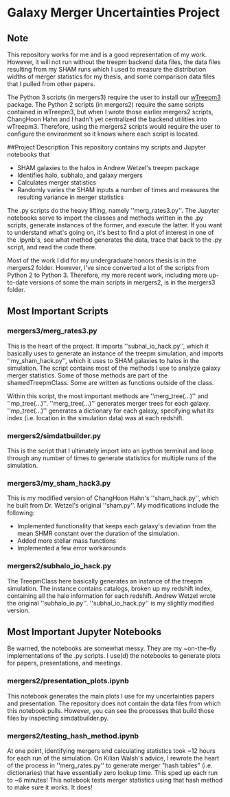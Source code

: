 # Galaxy Merger Uncertainties Project

## Note
This repository works for me and is a good representation of my work. However, it will not run without the treepm backend data files, the data files resulting from my SHAM runs which I used to measure the distribution widths of merger statistics for my thesis, and some comparison data files that I pulled from other papers.

The Python 3 scripts (in mergers3) require the user to install our [wTreepm3](https://github.com/patricks1/wTreepm3) package. The Python 2 scripts (in mergers2) require the same scripts contained in wTreepm3, but when I wrote those earlier mergers2 scripts, ChangHoon Hahn and I hadn't yet centralized the backend utilities into wTreepm3. Therefore, using the mergers2 scripts would require the user to configure the environment so it knows where each script is located. 

##Project Description
This repository contains my scripts and Jupyter notebooks that 
- SHAM galaxies to the halos in Andrew Wetzel's treepm package 
- Identifies halo, subhalo, and galaxy mergers
- Calculates merger statistics
- Randomly varies the SHAM inputs a number of times and measures the resulting variance in merger statistics

The .py scripts do the heavy lifting, namely ''merg_rates3.py''. The Jupyter notebooks serve to import the classes and methods written in the .py scripts, generate instances of the former, and execute the latter. If you want to understand what's going on, it's best to find a plot of interest in one of the .ipynb's, see what method generates the data, trace that back to the .py script, and read the code there.

Most of the work I did for my undergraduate honors thesis is in the mergers2 folder. However, I've since converted a lot of the scripts from Python 2 to Python 3. Therefore, my more recent work, including more up-to-date versions of some the main scripts in mergers2, is in the mergers3 folder.

## Most Important Scripts
### mergers3/merg_rates3.py
This is the heart of the project. It imports ''subhal_io_hack.py'', which it basically uses to generate an instance of the treepm simulation, and imports ''my_sham_hack.py'', which it uses to SHAM galaxies to halos in the simulation. The script contains most of the methods I use to analyze galaxy merger statistics. Some of those methods are part of the shamedTreepmClass. Some are written as functions outside of the class.

Within this script, the most important methods are ''merg_tree(...)'' and ''mp_tree(...)''. ''merg_tree(...)'' generates merger trees for each galaxy. ''mp_tree(...)'' generates a dictionary for each galaxy, specifying what its index (i.e. location in the simulation data) was at each redshift.

### mergers2/simdatbuilder.py
This is the script that I ultimately import into an ipython terminal and loop through any number of times to generate statistics for multiple runs of the simulation.

### mergers3/my_sham_hack3.py
This is my modified version of ChangHoon Hahn's ''sham_hack.py'', which he built from Dr. Wetzel's original ''sham.py''. My modifications include the following:
- Implemented functionality that keeps each galaxy's deviation from the mean SHMR constant over the duration of the simulation.
- Added more stellar mass functions
- Implemented a few error workarounds

### mergers2/subhalo_io_hack.py
The TreepmClass here basically generates an instance of the treepm simulation. The instance contains catalogs, broken up my redshift index, containing all the halo information for each redshift. Andrew Wetzel wrote the original ''subhalo_io.py''. ''subhal_io_hack.py'' is my slightly modified version. 

## Most Important Jupyter Notebooks
Be warned, the notebooks are somewhat messy. They are my ~on-the-fly implementations of the .py scripts. I use(d) the notebooks to generate plots for papers, presentations, and meetings.

### mergers2/presentation_plots.ipynb
This notebook generates the main plots I use for my uncertainties papers and presentation. The repository does not contain the data files from which this notebook pulls. However, you can see the processes that build those files by inspecting simdatbuilder.py.

### mergers2/testing_hash_method.ipynb
At one point, identifying mergers and calculating statistics took ~12 hours for each run of the simulation. On Kilian Walsh's advice, I rewrote the heart of the process in ''merg_rates.py'' to generate merger "hash tables" (i.e. dictionaries) that have essentially zero lookup time. This sped up each run to ~6 minutes! This notebook tests merger statistics using that hash method to make sure it works. It does!  
